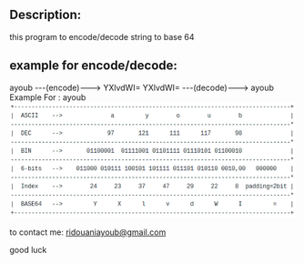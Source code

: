 ## Description:

this program to encode/decode string to base 64

## example for encode/decode:

ayoub      ---(encode)--->    YXlvdWI=
YXlvdWI=   ---(decode)--->    ayoub
Example For : ayoub
![base64](https://raw.githubusercontent.com/ayoubridouani/encode_decode_base64/master/base64.png "base64")


to contact me: ridouaniayoub@gmail.com

good luck
